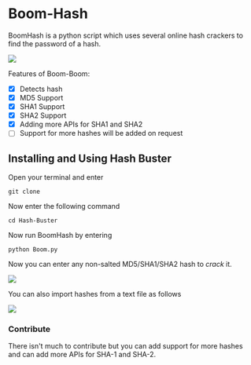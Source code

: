 # Boom-Hash
BoomHash is a python script which uses several online hash crackers to find the password of a hash.<br>

<img src='https://i.imgur.com/PVzXc0z.png' /><br>

Features of Boom-Boom:
- [x] Detects hash
- [x] MD5 Support
- [x] SHA1 Support
- [x] SHA2 Support
- [x] Adding more APIs for SHA1 and SHA2
- [ ] Support for more hashes will be added on request

## Installing and Using Hash Buster
Open your terminal and enter
```
git clone 
```
Now enter the following command
```
cd Hash-Buster
```
Now run BoomHash by entering
```
python Boom.py
```
Now you can enter any non-salted MD5/SHA1/SHA2 hash to *crack* it.

<img src='https://i.imgur.com/yfO6B0u.png' />

You can also import hashes from a text file as follows

<img src='https://i.imgur.com/ycjp3sk.png' />

### Contribute
There isn't much to contribute but you can add support for more hashes and can add more APIs for SHA-1 and SHA-2.
